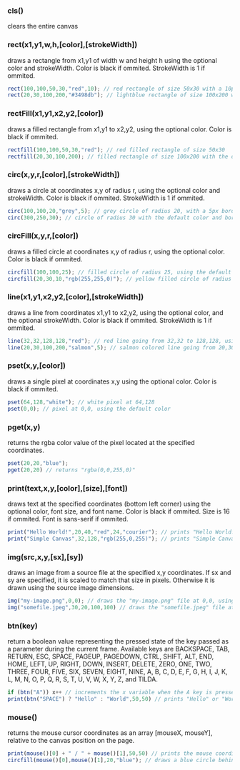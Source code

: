### cls()
clears the entire canvas

### rect(x1,y1,w,h,[color],[strokeWidth])
draws a rectangle from x1,y1 of width w and height h using the optional color and strokeWidth. Color is black if ommited. StrokeWidth is 1 if ommited.
```javascript
rect(100,100,50,30,"red",10); // red rectangle of size 50x30 with a 10px border width
rect(20,30,100,200,"#3498db"); // lightblue rectangle of size 100x200 with the default border width
```

### rectFill(x1,y1,x2,y2,[color])
draws a filled rectangle from x1,y1 to x2,y2, using the optional color. Color is black if ommited.
```javascript
rectfill(100,100,50,30,"red"); // red filled rectangle of size 50x30
rectfill(20,30,100,200); // filled rectangle of size 100x200 with the default color
```

### circ(x,y,r,[color],[strokeWidth])
draws a circle at coordinates x,y of radius r, using the optional color and strokeWidth. Color is black if ommited. StrokeWidth is 1 if ommited.
```javascript
circ(100,100,20,"grey",5); // grey circle of radius 20, with a 5px border width
circ(300,250,30); // circle of radius 30 with the default color and border width
```

### circFill(x,y,r,[color])
draws a filled circle at coordinates x,y of radius r, using the optional color. Color is black if ommited.
```javascript
circfill(100,100,25); // filled circle of radius 25, using the default color 
circfill(20,30,10,"rgb(255,255,0)"); // yellow filled circle of radius 10
```

### line(x1,y1,x2,y2,[color],[strokeWidth])
draws a line from coordinates x1,y1 to x2,y2, using the optional color, and the optional strokeWidth. Color is black if ommited. StrokeWidth is 1 if ommited.
```javascript
line(32,32,128,128,"red"); // red line going from 32,32 to 128,128, using the default stroke width
line(20,30,100,200,"salmon",5); // salmon colored line going from 20,30 to 100,200 of stroke width 5px
```

### pset(x,y,[color])
draws a single pixel at coordinates x,y using the optional color. Color is black if ommited.
```javascript
pset(64,128,"white"); // white pixel at 64,128
pset(0,0); // pixel at 0,0, using the default color
```

### pget(x,y)
returns the rgba color value of the pixel located at the specified coordinates.
```javascript
pset(20,20,"blue");
pget(20,20) // returns "rgba(0,0,255,0)"
```

### print(text,x,y,[color],[size],[font])
draws text at the specified coordinates (bottom left corner) using the optional color, font size, and font name. Color is black if ommited. Size is 16 if ommited. Font is sans-serif if ommited.
```javascript
print("Hello World!",20,40,"red",24,"courier"); // prints "Hello World!" at 20,40 in red with a font-size of 24px and the "courier" font
print("Simple Canvas",32,128,"rgb(255,0,255)"); // prints "Simple Canvas" at 32,128 in purple with a the default font-size and the default font 
```

### img(src,x,y,[sx],[sy])
draws an image from a source file at the specified x,y coordinates. If sx and sy are specified, it is scaled to match that size in pixels. Otherwise it is drawn using the source image dimensions.
```javascript
img("my-image.png",0,0); // draws the "my-image.png" file at 0,0, using the source image dimensions
img("somefile.jpeg",30,20,100,100) // draws the "somefile.jpeg" file at 30,20, and scaled to match a resolution of 100x100
```

### btn(key)
return a boolean value representing the pressed state of the key passed as a parameter during the current frame. Available keys are BACKSPACE, TAB, RETURN, ESC, SPACE, PAGEUP, PAGEDOWN, CTRL, SHIFT, ALT, END, HOME, LEFT, UP, RIGHT, DOWN, INSERT, DELETE, ZERO, ONE, TWO, THREE, FOUR, FIVE, SIX, SEVEN, EIGHT, NINE, A, B, C, D, E, F, G, H, I, J, K, L, M, N, O, P, Q, R, S, T, U, V, W, X, Y, Z, and TILDA.
```javascript
if (btn("A")) x++ // increments the x variable when the A key is pressed
print(btn("SPACE") ? "Hello" : "World",50,50) // prints "Hello" or "World" depending on wether the spacebar is being pressed or not 
```

### mouse()
returns the mouse cursor coordinates as an array \[mouseX, mouseY\], relative to the canvas position on the page.
```javascript
print(mouse()[0] + " / " + mouse()[1],50,50) // prints the mouse coordinates
circfill(mouse()[0],mouse()[1],20,"blue"); // draws a blue circle behind the mouse cursor
```

